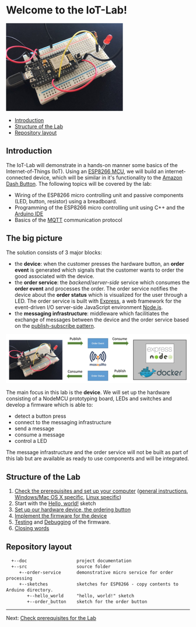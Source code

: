 # Welcome to the IoT-Lab!

<img src="images/Order_button_foto.jpg" alt="order button" width=320>

<!-- MDTOC maxdepth:6 firsth1:2 numbering:0 flatten:0 bullets:1 updateOnSave:1 -->

- [Introduction](#introduction)   
- [Structure of the Lab](#structure-of-the-lab)   
- [Repository layout](#repository-layout)   

<!-- /MDTOC -->

## Introduction

The IoT-Lab will demonstrate in a hands-on manner some basics of the Internet-of-Things (IoT). Using an [ESP8266  MCU](https://en.wikipedia.org/wiki/ESP8266), we will build an internet-connected device, which will be similar in it's functionality to the [Amazon Dash Button](https://en.wikipedia.org/wiki/Amazon_Dash). The following topics will be covered by the lab:
  * Wiring of the ESP8266 micro controlling unit and passive components (LED, button, resistor) using a breadboard.
  * Programming of the ESP8266 micro controlling unit using C++ and the [Arduino IDE](https://www.arduino.cc/en/Main/Software)
  * Basics of the [MQTT](https://en.wikipedia.org/wiki/MQTT) communication protocol

## The big picture

The solution consists of 3 major blocks:
  * the **device**: when the customer presses the hardware button, an **order event** is generated which signals that the customer wants to order the good associated with the device.
  * the **order service**: the _backend_/_server-side_ service which consumes the **order event** and processes the order. The order service notifies the device about the **order status** which is visualized for the user through a LED. The order service is built with [Express](http://expressjs.com/), a web framework for the event-driven I/O server-side JavaScript environment [Node.js](https://nodejs.org/en/).
  * the **messaging infrastructure**: middleware which facilitiates the exchange of messages between the device and the order service based on the [publish-subscribe pattern](http://www.hivemq.com/blog/mqtt-essentials-part2-publish-subscribe).

<img src="images/high-level-overview.jpg" alt="high level overview" width=640>

The main focus in this lab is the **device**. We will set up the hardware consisting of a NodeMCU prototyping board, LEDs and switches and develop a firmware which is able to:
 * detect a button press
 * connect to the messaging infrastructure
 * send a message
 * consume a message
 * control a LED

The message infrastructure and the order service will not be built as part of this lab but are available as ready to use components and will be integrated.

## Structure of the Lab

  1. [Check the prerequisites and set up your computer](LabPrerequisites.md) ([general instructions](ArduinoIDE_ESP8266_configuration.md), [Windows/Mac OS X specific](ArduinoIDE_Windows.md), [Linux specific](ArduinoIDE_Linux.md))
  2. Start with the [Hello, world!](HelloWorld.md) sketch
  3. [Set up our hardware device, the ordering button](Hardware_Setup.md)
  4. [Implement the firmware for the device](Firmware_Development.md)
  5. [Testing](Testing.md) and [Debugging](Debugging.md) of the firmware.
  6. [Closing words](Closing_Word.md)

## Repository layout
  ```
    +--doc                   project documentation
    +--src                   source folder
       +--order-service      demonstrative micro service for order processing
       +--sketches           sketches for ESP8266 - copy contents to Arduino directory.
          +--hello_world     "hello, world!" sketch
          +--order_button    sketch for the order button
  ```

---
Next: [Check prerequisites for the Lab](doc/LabPrerequisites.md)
